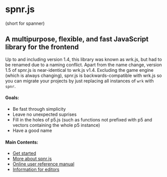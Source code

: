 # spnr.js

(short for spanner)

## A multipurpose, flexible, and fast JavaScript library for the frontend

Up to and including version 1.4, this library was known as wrk.js, but had to be renamed due to a naming conflict. Apart from the name change, version 1.5 of spnr.js is near-identical to wrk.js v1.4. Excluding the game engine (which is always changing), spnr.js is backwards-compatible with wrk.js so you can migrate your projects by just replacing all instances of `wrk` with `spnr`.

#### Goals:
- Be fast through simplicity
- Leave no unexpected suprises
- Fill in the holes of p5.js (such as functions not prefixed with p5 and vectors containing the whole p5 instance)
- Have a good name

#### Main Contents:
- [Get started](tutorials/getStarted.md)
- [More about spnr.js](editorDocumentation/aboutSpnr.md)
- [Online user reference manual](https://thatcoolcoder.github.io/spnr.js)
- [Information for editors](editorDocumentation/README.md)
